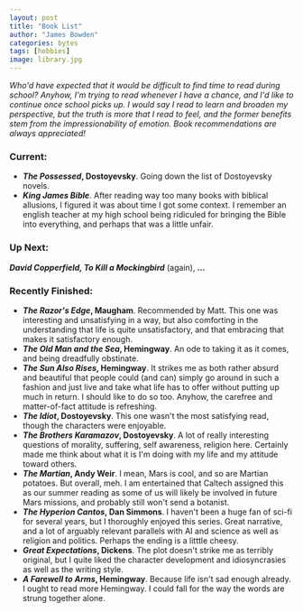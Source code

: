 ```yaml
---
layout: post
title: "Book List"
author: "James Bowden"
categories: bytes
tags: [hobbies]
image: library.jpg
---
```


*Who'd have expected that it would be difficult to find time to read during school? Anyhow, I'm trying to read whenever I have a chance, and I'd like to continue once school picks up. I would say I read to learn and broaden my perspective, but the truth is more that I read to feel, and the former benefits stem from the impressionability of emotion. Book recommendations are always appreciated!*

### Current:
* ***The Possessed*, Dostoyevsky**. Going down the list of Dostoyevsky novels.
* ***King James Bible***. After reading way too many books with biblical allusions, I figured it was about time I got some context. I remember an english teacher at my high school being ridiculed for bringing the Bible into everything, and perhaps that was a little unfair.

### Up Next:
***David Copperfield, To Kill a Mockingbird*** (again), ***...***

### Recently Finished:
* ***The Razor's Edge*, Maugham**. Recommended by Matt. This one was interesting and unsatisfying in a way, but also comforting in the understanding that life is quite unsatisfactory, and that embracing that makes it satisfactory enough. 
* ***The Old Man and the Sea*, Hemingway**. An ode to taking it as it comes, and being dreadfully obstinate.
* ***The Sun Also Rises*, Hemingway**. It strikes me as both rather absurd and beautiful that people could (and can) simply go around in such a fashion and just live and take what life has to offer without putting up much in return. I should like to do so too. Anyhow, the carefree and matter-of-fact attitude is refreshing.
* ***The Idiot*, Dostoyevsky**. This one wasn't the most satisfying read, though the characters were enjoyable. 
* ***The Brothers Karamazov*, Dostoyevsky**. A lot of really interesting questions of morality, suffering, self awareness, religion here. Certainly made me think about what it is I'm doing with my life and my attitude toward others.
* ***The Martian*, Andy Weir**. I mean, Mars is cool, and so are Martian potatoes. But overall, meh. I am entertained that Caltech assigned this as our summer reading as some of us will likely be involved in future Mars missions, and probably still won't send a botanist.
* ***The Hyperion Cantos*, Dan Simmons**. I haven't been a huge fan of sci-fi for several years, but I thoroughly enjoyed this series. Great narrative, and a lot of arguably relevant parallels with AI and science as well as religion and politics. Perhaps the ending is a litttle cheesy.
* ***Great Expectations*, Dickens**. The plot doesn't strike me as terribly original, but I quite liked the character development and idiosyncrasies as well as the writing style. 
* ***A Farewell to Arms*, Hemingway**. Because life isn't sad enough already. I ought to read more Hemingway. I could fall for the way the words are strung together alone.

